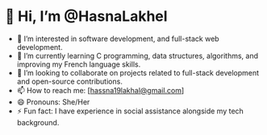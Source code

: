 # 👋 Hi, I’m @HasnaLakhel

- 👀 I’m interested in software development,  and full-stack web development.
- 🌱 I’m currently learning C programming, data structures, algorithms, and improving my French language skills.
- 💞️ I’m looking to collaborate on projects related to full-stack development and open-source contributions.
- 📫 How to reach me: [hassna19lakhal@gmail.com]
- 😄 Pronouns: She/Her
- ⚡ Fun fact: I have experience in social assistance alongside my tech background.
